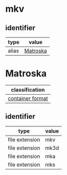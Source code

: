 # mkv

## identifier
| type              | value
| ----------------- | -----
| alias             | [Matroska](#Matroska)

# Matroska
| classification
| --------------
| [container format](container.md)

## identifier
| type              | value
| ----------------- | -----
| file extension    | mkv
| file extension    | mk3d
| file extension    | mka
| file extension    | mks
